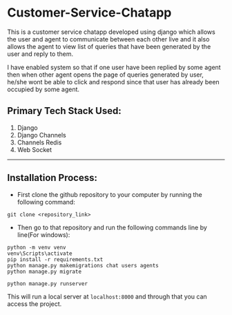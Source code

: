 # Customer-Service-Chatapp
This is a customer service chatapp developed using django which allows the user and agent to communicate between each other live and it also allows the agent to view list of queries that have been generated by the user and reply to them. 

I have enabled system so that if one user have been replied by some agent then when other agent opens the page of queries generated by user, he/she wont be able to click and respond since that user has already been occupied by some agent.

## Primary Tech Stack Used:
1. Django
2. Django Channels
3. Channels Redis
4. Web Socket

------------------------
## Installation Process:

-  First clone the github repository to your computer by running the following command:
```shell
git clone <repository_link>
```

- Then go to that repository and run the following commands line by line(For windows):
```shell
python -m venv venv
venv\Scripts\activate
pip install -r requirements.txt
python manage.py makemigrations chat users agents 
python manage.py migrate

python manage.py runserver 
```
This will run a local server at ```localhost:8000``` and through that you can access the project.
